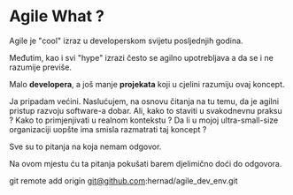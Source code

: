 Agile What ?
=============

Agile je "cool" izraz u developerskom svijetu posljednjih godina.

Međutim, kao i svi "hype" izrazi često se agilno upotrebljava a da se i
ne razumije previše.

Malo **developera**, a još manje **projekata** koji u cjelini razumiju ovaj
koncept.

Ja pripadam većini. Naslućujem, na osnovu čitanja na tu temu, da je
agilni pristup razvoju software-a dobar. Ali, kako to staviti u
svakodnevnu praksu ? Kako to primjenjivati u realnom kontekstu ? Da li u
mojoj ultra-small-size organizaciji uopšte ima smisla razmatrati taj
koncept ?

Sve su to pitanja na koja nemam odgovor.

Na ovom mjestu ću ta pitanja pokušati barem djelimično doći do odgovora.

git remote add origin git@github.com:hernad/agile_dev_env.git

